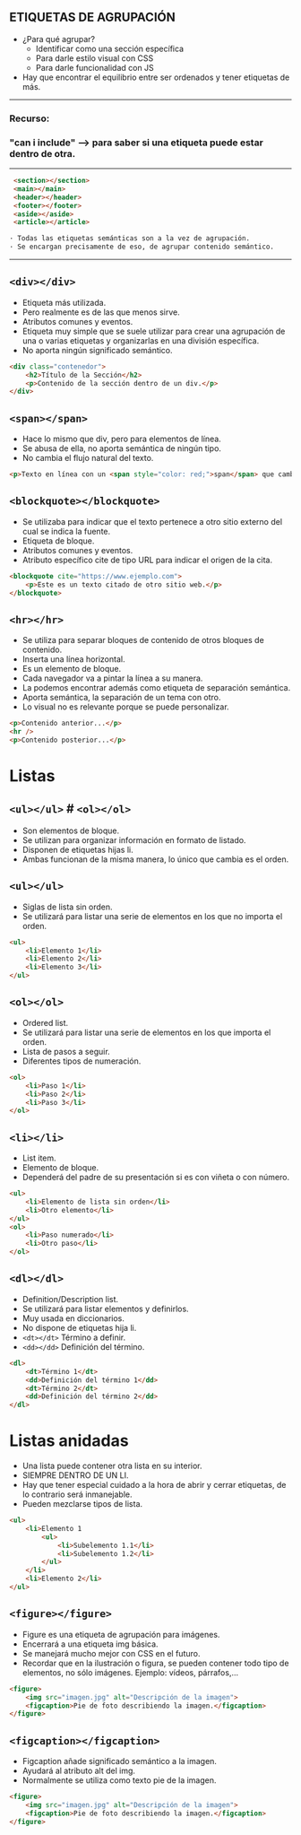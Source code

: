 ## ETIQUETAS DE AGRUPACIÓN
- ¿Para qué agrupar?
    - Identificar como una sección específica
    - Para darle estilo visual con CSS
    - Para darle funcionalidad con JS
- Hay que encontrar el equilibrio entre ser ordenados y tener etiquetas de más. 

---
### Recurso:
### "can i include" --> para saber si una etiqueta puede estar dentro de otra.

---

```html
 <section></section>
 <main></main>
 <header></header>
 <footer></footer>
 <aside></aside>
 <article></article>

· Todas las etiquetas semánticas son a la vez de agrupación.
· Se encargan precisamente de eso, de agrupar contenido semántico.
```
---

## `<div></div>`
- Etiqueta más utilizada.
- Pero realmente es de las que menos sirve.
- Atributos comunes y eventos.
- Etiqueta muy simple que se suele utilizar para crear una agrupación de una o varias etiquetas y organizarlas en una división específica.
- No aporta ningún significado semántico.
```html
<div class="contenedor">
    <h2>Título de la Sección</h2>
    <p>Contenido de la sección dentro de un div.</p>
</div>
```

## `<span></span>`
- Hace lo mismo que div, pero para elementos de línea.
- Se abusa de ella, no aporta semántica de ningún tipo.
- No cambia el flujo natural del texto.
```html
<p>Texto en línea con un <span style="color: red;">span</span> que cambia el color.</p>
```

## `<blockquote></blockquote>`
- Se utilizaba para indicar que el texto pertenece a otro sitio externo del cual se indica la fuente.
- Etiqueta de bloque.
- Atributos comunes y eventos.
- Atributo específico cite de tipo URL para indicar el origen de la cita.
```html
<blockquote cite="https://www.ejemplo.com">
    <p>Este es un texto citado de otro sitio web.</p>
</blockquote>
```

## `<hr></hr>`
- Se utiliza para separar bloques de contenido de otros bloques de contenido.
- Inserta una línea horizontal.
- Es un elemento de bloque.
- Cada navegador va a pintar la línea a su manera.
- La podemos encontrar además como etiqueta de separación semántica.
- Aporta semántica, la separación de un tema con otro.
- Lo visual no es relevante porque se puede personalizar.
```html
<p>Contenido anterior...</p>
<hr />
<p>Contenido posterior...</p>
```

# Listas
## `<ul></ul>`  # `<ol></ol>`
- Son elementos de bloque.
- Se utilizan para organizar información en formato de listado.
- Disponen de etiquetas hijas li.
- Ambas funcionan de la misma manera, lo único que cambia es el orden.

## `<ul></ul>`
- Siglas de lista sin orden.
- Se utilizará para listar una serie de elementos en los que no importa el orden.
```html
<ul>
    <li>Elemento 1</li>
    <li>Elemento 2</li>
    <li>Elemento 3</li>
</ul>
```

## `<ol></ol>`
- Ordered list.
- Se utilizará para listar una serie de elementos en los que importa el orden.
- Lista de pasos a seguir.
- Diferentes tipos de numeración.
```html
<ol>
    <li>Paso 1</li>
    <li>Paso 2</li>
    <li>Paso 3</li>
</ol>
```

## `<li></li>`
- List item.
- Elemento de bloque.
- Dependerá del padre de su presentación si es con viñeta o con número.
```html
<ul>
    <li>Elemento de lista sin orden</li>
    <li>Otro elemento</li>
</ul>
<ol>
    <li>Paso numerado</li>
    <li>Otro paso</li>
</ol>
```

## `<dl></dl>`
- Definition/Description list.
- Se utilizará para listar elementos y definirlos.
- Muy usada en diccionarios.
- No dispone de etiquetas hija li.
- `<dt></dt>` Término a definir.
- `<dd></dd>` Definición del término.
```html
<dl>
    <dt>Término 1</dt>
    <dd>Definición del término 1</dd>
    <dt>Término 2</dt>
    <dd>Definición del término 2</dd>
</dl>
```

# Listas anidadas
- Una lista puede contener otra lista en su interior.
- SIEMPRE DENTRO DE UN LI.
- Hay que tener especial cuidado a la hora de abrir y cerrar etiquetas, de lo contrario será inmanejable.
- Pueden mezclarse tipos de lista.
```html
<ul>
    <li>Elemento 1
        <ul>
            <li>Subelemento 1.1</li>
            <li>Subelemento 1.2</li>
        </ul>
    </li>
    <li>Elemento 2</li>
</ul>
```

## `<figure></figure>`
- Figure es una etiqueta de agrupación para imágenes.
- Encerrará a una etiqueta img básica.
- Se manejará mucho mejor con CSS en el futuro.
- Recordar que en la ilustración o figura, se pueden contener todo tipo de elementos, no sólo imágenes. Ejemplo: vídeos, párrafos,...
```html
<figure>
    <img src="imagen.jpg" alt="Descripción de la imagen">
    <figcaption>Pie de foto describiendo la imagen.</figcaption>
</figure>
```

## `<figcaption></figcaption>`
- Figcaption añade significado semántico a la imagen.
- Ayudará al atributo alt del img.
- Normalmente se utiliza como texto pie de la imagen.
```html
<figure>
    <img src="imagen.jpg" alt="Descripción de la imagen">
    <figcaption>Pie de foto describiendo la imagen.</figcaption>
</figure>
```